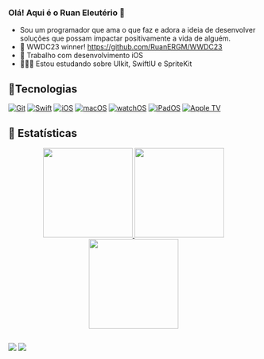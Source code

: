 ### Olá! Aqui é o Ruan Eleutério 👋

- Sou um programador que ama o que faz e adora a ideia de desenvolver soluções que possam impactar positivamente a vida de alguém.
- 🥇 WWDC23 winner! https://github.com/RuanERGM/WWDC23
- 🍎 Trabalho com desenvolvimento iOS
- 👩🏻‍💻 Estou estudando sobre UIkit, SwiftIU e SpriteKit

## 📱Tecnologias

[<img alt="Git" src="https://img.shields.io/badge/git%20-%23E34F26.svg?&style=for-the-badge&logo=git&logoColor=white"/>](https://git-scm.com)
[<img alt="Swift" src="https://img.shields.io/badge/swift%20-%23E34F26.svg?&style=for-the-badge&logo=swift&logoColor=white"/>](https://www.swift.org/documentation/)
[<img alt="iOS" src="https://img.shields.io/badge/ios-%23282c34.svg?&style=for-the-badge&logo=ios&logoColor=white"/>](https://developer.apple.com/ios/)
[<img alt="macOS" src="https://img.shields.io/static/v1?style=for-the-badge&message=macOS&color=000000&logo=macOS&logoColor=FFFFFF&label=">](https://developer.apple.com/macos/)
[<img alt="watchOS" src="https://img.shields.io/static/v1?style=for-the-badge&message=watchOS&color=000000&logo=Apple&logoColor=FFFFFF&label="/>](https://developer.apple.com/ios/)
[<img alt="iPadOS" src="https://img.shields.io/static/v1?style=for-the-badge&message=iPadOS&color=000000&logo=Apple&logoColor=FFFFFF&label="/>](https://developer.apple.com/ipados/)
[<img alt="Apple TV" src="https://img.shields.io/badge/appletv-%23282c34.svg?&style=for-the-badge&logo=appletv&logoColor=white"/>](https://developer.apple.com/tvos/)

## 🦑 Estatísticas

<div align="center">

  <a href="https://github.com/RuanERGM">
  <img height="180em" src="https://github-readme-stats-sigma-five.vercel.app/api/top-langs/?username=RuanERGM&show_icons=true&theme=vue-dark&include_all_commits=true&count_private=true"/>
  <img height="180em" src="https://github-readme-stats-sigma-five.vercel.app/api/?username=RuanERGM&layout=compact&langs_count=9&theme=vue-dark"/>
  
</div>

<div align="center">

  <a href="https://github.com/RuanERGM">
  <img height="180em" src="http://github-readme-streak-stats.herokuapp.com?user=RuanERGM&theme=vue-dark&locale=pt-br)](https://git.io/streak-stats"/>
  
</div>

##

<div> 

  <a href = "mailto:ruanmagalhaes161@gmail.com"><img src="https://img.shields.io/badge/-Gmail-%23333?style=for-the-badge&logo=gmail&logoColor=white" target="_blank"></a>
  <a href="www.linkedin.com/in/ruan-eleuterio" target="_blank"><img src="https://img.shields.io/badge/-LinkedIn-%230077B5?style=for-the-badge&logo=linkedin&logoColor=white" target="_blank"></a> 
 
</div>
